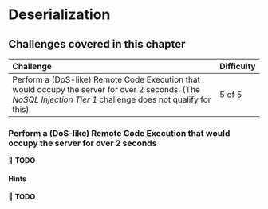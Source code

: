 # Deserialization

## Challenges covered in this chapter

| Challenge                                                                                                                                                     | Difficulty |
|:--------------------------------------------------------------------------------------------------------------------------------------------------------------|:-----------|
| Perform a (DoS-like) Remote Code Execution that would occupy the server for over 2 seconds. (The _NoSQL Injection Tier 1_ challenge does not qualify for this) | 5 of 5     |

### Perform a (DoS-like) Remote Code Execution that would occupy the server for over 2 seconds

:wrench: **TODO**

#### Hints

:wrench: **TODO**
